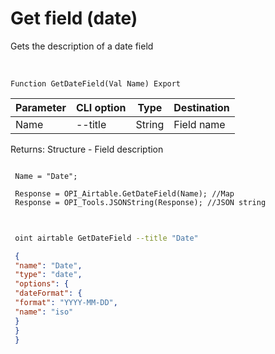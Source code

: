﻿---
sidebar_position: 7
---

# Get field (date)
 Gets the description of a date field


<br/>


`Function GetDateField(Val Name) Export`

 | Parameter | CLI option | Type | Destination |
 |-|-|-|-|
 | Name | --title | String | Field name |

 
 Returns: Structure - Field description





```bsl title="Code example"
 
 Name = "Date";
 
 Response = OPI_Airtable.GetDateField(Name); //Map
 Response = OPI_Tools.JSONString(Response); //JSON string
 
```
	


```sh title="CLI command example"
 
 oint airtable GetDateField --title "Date"

```

```json title="Result"
 {
 "name": "Date",
 "type": "date",
 "options": {
 "dateFormat": {
 "format": "YYYY-MM-DD",
 "name": "iso"
 }
 }
 }
```
